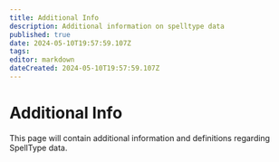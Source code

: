```yaml
---
title: Additional Info
description: Additional information on spelltype data
published: true
date: 2024-05-10T19:57:59.107Z
tags: 
editor: markdown
dateCreated: 2024-05-10T19:57:59.107Z
---
```


# Additional Info
This page will contain additional information and definitions regarding SpellType data.